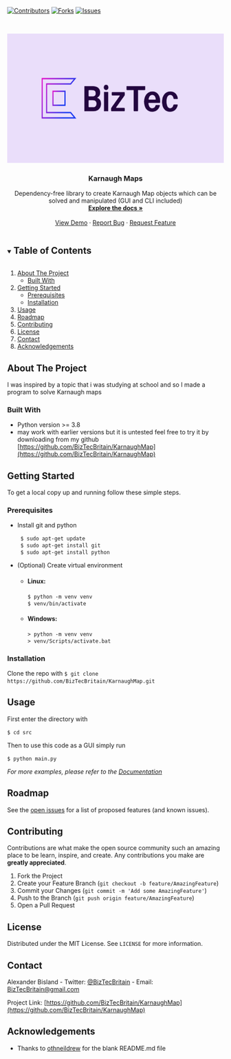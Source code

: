 [![Contributors][contributors-shield]][contributors-url]
[![Forks][forks-shield]][forks-url]
[![Issues][issues-shield]][issues-url]
<!--[![LinkedIn][linkedin-shield]][linkedin-url]-->



<br />
<p align="center">
  <a href="https://github.com/BizTecBritain/KarnaughMap">
    <img src="https://github.com/BizTecBritain/BizTecBritain/blob/main/BizTec.png?raw=true" alt="Logo" width="580" height="300">
  </a>

  <h3 align="center">Karnaugh Maps</h3>

  <p align="center">
    Dependency-free library to create Karnaugh Map objects which can be solved and manipulated (GUI and CLI included)
    <br />
    <a href="https://github.com/BizTecBritain/KarnaughMap"><strong>Explore the docs »</strong></a>
    <br />
    <br />
    <a href="https://github.com/BizTecBritain/KarnaughMap">View Demo</a>
    ·
    <a href="https://github.com/BizTecBritain/KarnaughMap/issues">Report Bug</a>
    ·
    <a href="https://github.com/BizTecBritain/KarnaughMap/issues">Request Feature</a>
  </p>
</p>



<details open="open">
  <summary><h2 style="display: inline-block">Table of Contents</h2></summary>
  <ol>
    <li>
      <a href="#about-the-project">About The Project</a>
      <ul>
        <li><a href="#built-with">Built With</a></li>
      </ul>
    </li>
    <li>
      <a href="#getting-started">Getting Started</a>
      <ul>
        <li><a href="#prerequisites">Prerequisites</a></li>
        <li><a href="#installation">Installation</a></li>
      </ul>
    </li>
    <li><a href="#usage">Usage</a></li>
    <li><a href="#roadmap">Roadmap</a></li>
    <li><a href="#contributing">Contributing</a></li>
    <li><a href="#license">License</a></li>
    <li><a href="#contact">Contact</a></li>
    <li><a href="#acknowledgements">Acknowledgements</a></li>
  </ol>
</details>



## About The Project

I was inspired by a topic that i was studying at school and so I made a program to solve Karnaugh maps


### Built With

* Python version >= 3.8
* may work with earlier versions but it is untested feel free to try it by downloading from my github [https://github.com/BizTecBritain/KarnaughMap](https://github.com/BizTecBritain/KarnaughMap)



## Getting Started

To get a local copy up and running follow these simple steps.

### Prerequisites

* Install git and python
  ```
   $ sudo apt-get update
   $ sudo apt-get install git
   $ sudo apt-get install python
  ```

* (Optional) Create virtual environment
  * #### Linux:
    ```
    $ python -m venv venv
    $ venv/bin/activate
    ```
  * #### Windows:
    ```
    > python -m venv venv
    > venv/Scripts/activate.bat
    ```

### Installation

Clone the repo with ```$ git clone https://github.com/BizTecBritain/KarnaughMap.git```



## Usage

First enter the directory with
```
$ cd src
```

Then to use this code as a GUI simply run
```
$ python main.py
```

_For more examples, please refer to the [Documentation](https://example.com)_



## Roadmap

See the [open issues](https://github.com/BizTecBritain/KarnaughMap/issues) for a list of proposed features (and known issues).



## Contributing

Contributions are what make the open source community such an amazing place to be learn, inspire, and create. Any contributions you make are **greatly appreciated**.

1. Fork the Project
2. Create your Feature Branch (`git checkout -b feature/AmazingFeature`)
3. Commit your Changes (`git commit -m 'Add some AmazingFeature'`)
4. Push to the Branch (`git push origin feature/AmazingFeature`)
5. Open a Pull Request



## License

Distributed under the MIT License. See `LICENSE` for more information.



## Contact

Alexander Bisland - Twitter: [@BizTecBritain](https://twitter.com/BizTecBritain) - Email: BizTecBritain@gmail.com

Project Link: [https://github.com/BizTecBritain/KarnaughMap](https://github.com/BizTecBritain/KarnaughMap) 



## Acknowledgements

* Thanks to [othneildrew](https://github.com/othneildrew/Best-README-Template/blob/master/BLANK_README.md) for the blank README.md file

[contributors-shield]: https://img.shields.io/github/contributors/BizTecBritain/KarnaughMap.svg?style=for-the-badge
[contributors-url]: https://github.com/BizTecBritain/KarnaughMap/graphs/contributors
[forks-shield]: https://img.shields.io/github/forks/BizTecBritain/KarnaughMap.svg?style=for-the-badge
[forks-url]: https://github.com/BizTecBritain/KarnaughMap/network/members
[issues-shield]: https://img.shields.io/github/issues/BizTecBritain/KarnaughMap.svg?style=for-the-badge
[issues-url]: https://github.com/BizTecBritain/KarnaughMap/issues
<!--[linkedin-shield]: https://img.shields.io/badge/-LinkedIn-black.svg?style=for-the-badge&logo=linkedin&colorB=555
[linkedin-url]: https://linkedin.com/in/othneildrew-->